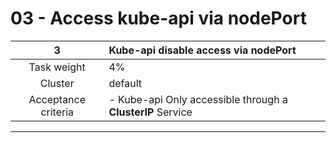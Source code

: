 # 03 - Access kube-api via nodePort

|        **3**        | **Kube-api disable access via nodePort**                    |
| :-----------------: | :---------------------------------------------------------- |
|     Task weight     | 4%                                                          |
|       Cluster       | default                                                     |
| Acceptance criteria | - Kube-api  Only accessible through a **ClusterIP** Service |
---

